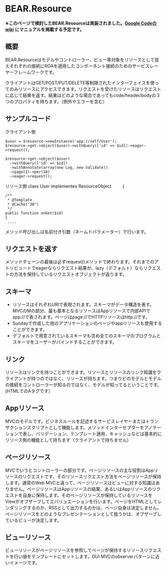 # BEAR.Resource

**※このページで検討したBEAR.Resourceは実装されました。[Google Codeのwiki](http://code.google.com/p/bearsunday/wiki/manual?tm=6) にマニュアルを掲載する予定です。**

## 概要

BEAR.Resourceはモデルやコントローラー、ビュー等対象をリソースとして捉えそれぞれの接続にROAを適用したコンポーネント接続のためのサービスレーヤーフレームワークです。

クライアントはGET/POST/PUT/DELETE等制限されたインターフェイスを使ってのみリソースにアクセスできます。リクエストを受けたリソースはリクエストに応じて結果を返す。結果はどのような場合であってもcode/header/bodyの３つのプロパティを持ちます。（例外やエラーを含む）

## サンプルコード
クライアント側

    $user = $resource->newInstance('app://self/User');
    $resource->get->object($user)->withQuery(['id' => $id])->eager->request();
    
    $resource->get->object($user)
      ->withQuery(['id' => $id])
      ->withAnnotate(array(new Log, new Validate))
      ->page(1)->per(10)
      ->eager->request();
リソース側
    class User implementes ResourceObject
　　 {
     
    /**
     * @Template
     * @Cache("30")
     */
    public function onGet($id)
    {
     ....

メソッド呼び出しは名前付き引数（ネームドパラメーター）で行います。

## リクエストを返す

メソッドチェーンの最後は必ずrequest()メソッドで終わります。それまでのアトリビュートでeagerならリクエスト結果が、lazy（デフォルト）ならリクエストの方法を保持しているリクエストオブジェクトが返ります。


## スキーマ

 * リソースはそれぞれURIで表現されます。スキーマがデータ構造を表す。MVCのMの部分、最も基本となるリソースはAppリソースで内部APIでapp://で表されます。ページはpage://でHTTPリソースはhttp://です。
 * Sundayで作成した他のアプリケーションのページやappリソースも使用することができます。
 * デフォルトで用意されているスキーマも含め全てのスキーマのプログラムとスキーマをユーザーがバインドすることができます。

## リンク

リソースはリンクを持つことができます。リソースとリソースのリンク知識をクライアントが持つのではなく、リソースが持ちます。つまりどのモデルとモデルの接続をコントローラーが知るのではなく、モデルが知ってるということです。(HTMLでのAタグです）

## Appリソース
MVCのモデルです。ビジネスルールを記述するサービスレイヤーまたはトランザクションスクリプトとして機能します。メソッドインターセプターをアノテーションで表し、バリデーション、テンプレート適用、キャッシュなどは基本的にリソース側の機能として持ちます（クライアントで持ちません）

## ページリソース

MVCでいうとコントローラーの部分です。ページリソースの主な役割はAppリソースのリクエストです、そのリソースリクエスト方法をページリソースが保持します。通常のWeb MVCと違って、ページリソースはビューに対する知識はありません。ページリソースはAppリソースの結果、あるいはAppリソースのリクエストを自身に保持します。そのページリソースが保持しているリソースをViewがオブザーブしてエバリュエーションを行います。ページをHTMLとしてレンダリングするのか、RSSとして出力するのかは、ページ自身は決定しません。ぺージリソースをどのようなプレゼンテーションとして扱うかは、オブザーブしているビューが決定します。

## ビューリソース

ビューリソースがページリソースを参照してページが保持するリソースリクエストを行い値をテンプレートにセットします。GUI MVCのobserverパターンに近いイメージです。